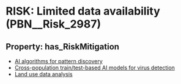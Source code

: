 # RISK: __Limited data availability__ (PBN__Risk_2987)

## Property: has_RiskMitigation

* [AI algorithms for pattern discovery](PBN__Mitigation_1244)
* [Cross-population train/test-based AI models for virus detection](PBN__Mitigation_1404)
* [Land use data analysis](PBN__Mitigation_2206)

